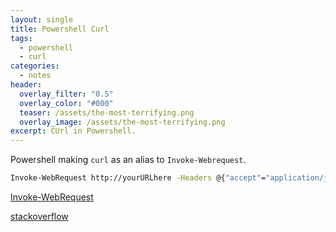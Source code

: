 ```yaml
---
layout: single
title: Powershell Curl
tags:
  - powershell
  - curl
categories:
  - notes
header:
  overlay_filter: "0.5"
  overlay_color: "#000"
  teaser: /assets/the-most-terrifying.png
  overlay_image: /assets/the-most-terrifying.png
excerpt: CUrl in Powershell.
---
```


Powershell making `curl` as an alias to `Invoke-Webrequest`. 

```sh
Invoke-WebRequest http://yourURLhere -Headers @{"accept"="application/json"}
```

[Invoke-WebRequest](https://docs.microsoft.com/en-us/powershell/module/microsoft.powershell.utility/invoke-webrequest?view=powershell-5.1)

[stackoverflow](https://stackoverflow.com/questions/12936150/is-it-possible-to-send-additional-http-headers-to-web-services-via-new-webservic)